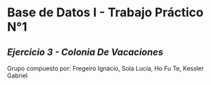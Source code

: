 
# Base de Datos I - Trabajo Práctico N°1
  
*Ejercicio 3 - Colonia De Vacaciones* 
---
Grupo compuesto por: Fregeiro Ignacio,
                     Sola Lucía,
                     Ho Fu Te,
                     Kessler Gabriel             
